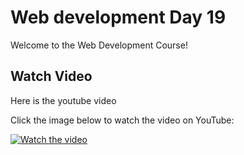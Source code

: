 # Web development Day 19

Welcome to the Web Development Course!

## Watch Video

Here is the youtube video

Click the image below to watch the video on YouTube:

[![Watch the video](https://img.youtube.com/vi/Hms0yXoTG6E/0.jpg)](https://youtu.be/Hms0yXoTG6E)
